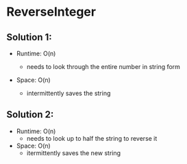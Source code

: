 # ReverseInteger

## Solution 1:
- Runtime: O(n)
  - needs to look through the entire number in string form
  
- Space: O(n)
  - intermittently saves the string

## Solution 2:
- Runtime: O(n)
  - needs to look up to half the string to reverse it
- Space: O(n)
  - itermittently saves the new string
